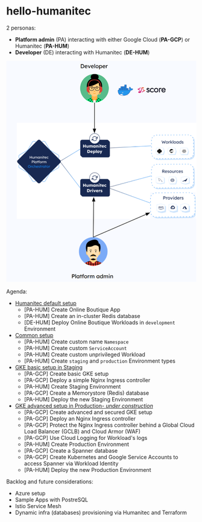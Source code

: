 # hello-humanitec

2 personas:
- **Platform admin** (PA) interacting with either Google Cloud (**PA-GCP**) or Humanitec (**PA-HUM**)
- **Developer** (DE) interacting with Humanitec (**DE-HUM**)

![personas](/images/personas.png)

Agenda:
- [Humanitec default setup](./docs/humanitec-default.md)
  - [PA-HUM] Create Online Boutique App
  - [PA-HUM] Create an in-cluster Redis database
  - [DE-HUM] Deploy Online Boutique Workloads in `development` Environment
- [Common setup](./docs/common.md)
  - [PA-HUM] Create custom name `Namespace`
  - [PA-HUM] Create custom `ServiceAccount`
  - [PA-HUM] Create custom unprivileged Workload
  - [PA-HUM] Create `staging` and `production` Environment types
- [GKE basic setup in Staging](./docs/gke-basic.md)
  - [PA-GCP] Create basic GKE setup
  - [PA-GCP] Deploy a simple Nginx Ingress controller
  - [PA-HUM] Create Staging Environment
  - [PA-GCP] Create a Memorystore (Redis) database
  - [PA-HUM] Deploy the new Staging Environment
- [GKE advanced setup in Production- _under construction_](./docs/gke-advanced.md)
  - [PA-GCP] Create advanced and secured GKE setup
  - [PA-GCP] Deploy an Nginx Ingress controller
  - [PA-GCP] Protect the Nginx Ingress controller behind a Global Cloud Load Balancer (GCLB) and Cloud Armor (WAF)
  - [PA-GCP] Use Cloud Logging for Workload's logs
  - [PA-HUM] Create Production Environment
  - [PA-GCP] Create a Spanner database
  - [PA-GCP] Create Kubernetes and Google Service Accounts to access Spanner via Workload Identity
  - [PA-HUM] Deploy the new Production Environment


Backlog and future considerations:
- Azure setup
- Sample Apps with PostreSQL
- Istio Service Mesh
- Dynamic infra (databases) provisioning via Humanitec and Terraform